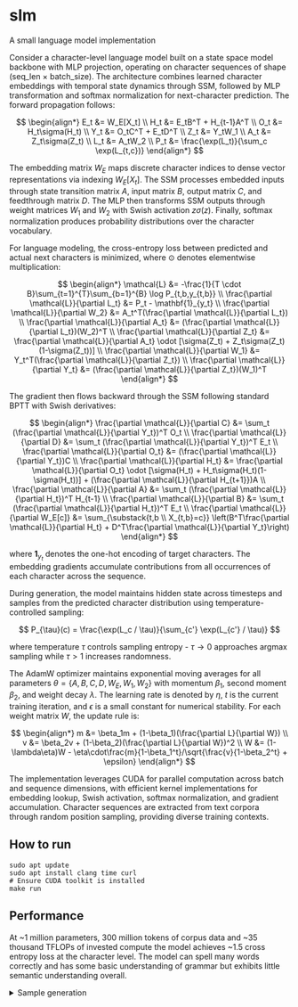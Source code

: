 # slm
A small language model implementation

Consider a character-level language model built on a state space model backbone with MLP projection, operating on character sequences of shape (seq_len × batch_size). The architecture combines learned character embeddings with temporal state dynamics through SSM, followed by MLP transformation and softmax normalization for next-character prediction. The forward propagation follows:

$$
\begin{align*}
E_t &= W_E[X_t] \\
H_t &= E_tB^T + H_{t-1}A^T \\
O_t &= H_t\sigma(H_t) \\
Y_t &= O_tC^T + E_tD^T \\
Z_t &= Y_tW_1 \\
A_t &= Z_t\sigma(Z_t) \\
L_t &= A_tW_2 \\
P_t &= \frac{\exp(L_t)}{\sum_c \exp(L_{t,c})}
\end{align*}
$$

The embedding matrix $W_E$ maps discrete character indices to dense vector representations via indexing $W_E[X_t]$. The SSM processes embedded inputs through state transition matrix $A$, input matrix $B$, output matrix $C$, and feedthrough matrix $D$. The MLP then transforms SSM outputs through weight matrices $W_1$ and $W_2$ with Swish activation $z\sigma(z)$. Finally, softmax normalization produces probability distributions over the character vocabulary.

For language modeling, the cross-entropy loss between predicted and actual next characters is minimized, where $\odot$ denotes elementwise multiplication:

$$
\begin{align*}
\mathcal{L} &= -\frac{1}{T \cdot B}\sum_{t=1}^{T}\sum_{b=1}^{B} \log P_{t,b,y_{t,b}} \\
\frac{\partial \mathcal{L}}{\partial L_t} &= P_t - \mathbf{1}_{y_t} \\
\frac{\partial \mathcal{L}}{\partial W_2} &= A_t^T(\frac{\partial \mathcal{L}}{\partial L_t}) \\
\frac{\partial \mathcal{L}}{\partial A_t} &= (\frac{\partial \mathcal{L}}{\partial L_t})(W_2)^T \\
\frac{\partial \mathcal{L}}{\partial Z_t} &= \frac{\partial \mathcal{L}}{\partial A_t} \odot [\sigma(Z_t) + Z_t\sigma(Z_t)(1-\sigma(Z_t))] \\
\frac{\partial \mathcal{L}}{\partial W_1} &= Y_t^T(\frac{\partial \mathcal{L}}{\partial Z_t}) \\
\frac{\partial \mathcal{L}}{\partial Y_t} &= (\frac{\partial \mathcal{L}}{\partial Z_t})(W_1)^T
\end{align*}
$$

The gradient then flows backward through the SSM following standard BPTT with Swish derivatives:

$$
\begin{align*}
\frac{\partial \mathcal{L}}{\partial C} &= \sum_t (\frac{\partial \mathcal{L}}{\partial Y_t})^T O_t \\
\frac{\partial \mathcal{L}}{\partial D} &= \sum_t (\frac{\partial \mathcal{L}}{\partial Y_t})^T E_t \\
\frac{\partial \mathcal{L}}{\partial O_t} &= (\frac{\partial \mathcal{L}}{\partial Y_t})C \\
\frac{\partial \mathcal{L}}{\partial H_t} &= \frac{\partial \mathcal{L}}{\partial O_t} \odot [\sigma(H_t) + H_t\sigma(H_t)(1-\sigma(H_t))] + (\frac{\partial \mathcal{L}}{\partial H_{t+1}})A \\
\frac{\partial \mathcal{L}}{\partial A} &= \sum_t (\frac{\partial \mathcal{L}}{\partial H_t})^T H_{t-1} \\
\frac{\partial \mathcal{L}}{\partial B} &= \sum_t (\frac{\partial \mathcal{L}}{\partial H_t})^T E_t \\
\frac{\partial \mathcal{L}}{\partial W_E[c]} &= \sum_{\substack{t,b \\ X_{t,b}=c}} \left(B^T\frac{\partial \mathcal{L}}{\partial H_t} + D^T\frac{\partial \mathcal{L}}{\partial Y_t}\right)
\end{align*}
$$

where $\mathbf{1}_{y_t}$ denotes the one-hot encoding of target characters. The embedding gradients accumulate contributions from all occurrences of each character across the sequence.

During generation, the model maintains hidden state across timesteps and samples from the predicted character distribution using temperature-controlled sampling:

$$
P_{\tau}(c) = \frac{\exp(L_c / \tau)}{\sum_{c'} \exp(L_{c'} / \tau)}
$$

where temperature $\tau$ controls sampling entropy - $\tau \rightarrow 0$ approaches argmax sampling while $\tau > 1$ increases randomness.

The AdamW optimizer maintains exponential moving averages for all parameters $\theta = \{A, B, C, D, W_E, W_1, W_2\}$ with momentum $\beta_1$, second moment $\beta_2$, and weight decay $\lambda$. The learning rate is denoted by $\eta$, $t$ is the current training iteration, and $\epsilon$ is a small constant for numerical stability. For each weight matrix $W$, the update rule is:

$$
\begin{align*}
m &= \beta_1m + (1-\beta_1)(\frac{\partial L}{\partial W}) \\
v &= \beta_2v + (1-\beta_2)(\frac{\partial L}{\partial W})^2 \\
W &= (1-\lambda\eta)W - \eta\cdot\frac{m}{1-\beta_1^t}/\sqrt{\frac{v}{1-\beta_2^t} + \epsilon}
\end{align*}
$$

The implementation leverages CUDA for parallel computation across batch and sequence dimensions, with efficient kernel implementations for embedding lookup, Swish activation, softmax normalization, and gradient accumulation. Character sequences are extracted from text corpora through random position sampling, providing diverse training contexts.

## How to run
```
sudo apt update
sudo apt install clang time curl
# Ensure CUDA toolkit is installed
make run
```

## Performance

At ~1 million parameters, 300 million tokens of corpus data and ~35 thousand TFLOPs of invested compute the model achieves ~1.5 cross entropy loss at the character level. The model can spell many words correctly and has some basic understanding of grammar but exhibits little semantic understanding overall.

<details>
<summary>Sample generation</summary><pre><code>
...
Batch [50000/100000], Loss: 1.510576

--- Sample Generation at Batch 50000 ---
Seed: "The quick brown fox"
Generated: ing the travail in lines contain with a few times to get their was sure in a picture. He was all repeated the demonas colland. See Scale, HECE BEhalam.  Heavy and took a difficulty of Roman, for access, made burned his hands of the person particular congunity of pinconsists described with in the stood for the same praced that the character a way the name waite the round up with ravide ardicate came he towards the combe and the flesh consideration.  The world. And the Ring; If. F. strong being place of the solitation of which the servants; striding the house beneath in conducted credition to keep and the emember. In arm older to impression round be soundation; and the are. Well, we have experient the exceeded by the season, or our company monking, the atten and quaintly speaking any of his trank and right was ejsert; and could away, to talk way, but the General, and day. In could not the most as the only to revel adory not the door of storie of the faith was that a more line; but it was
Seed: "Once upon a time"
Generated: l save or but thoughts, that had this possessed of a new for ne kissed and of the polittered to answered.  de loss unmost at the sailing. The distined Turned they were so purpose of the head of gentleman out of the utterly wonch you will be did not be paper, and itself in the happer measures and bulies back that he was doman at her not vasidly displaying his mouth and sound the monger to little as thou tale and Sardlock with the other me tall the first enother with anybody had places of thoughts upon his time. She was carts of the body shall, for was the first Rome. And I was she important of section to-more of the two phoround for her form of pour, and have been his languisdared the moon. Pather Cyship of civiolational. Phily Auntain to any present point him in the table in the though the world the demmences of the discouracious and gentlemance, and them from the subleman, and one hills.  To see rather; and the authority of the south his eyemed to a sole soft the to know of the was go
Seed: "In the beginning"
Generated: le to the under into, the faction: of the inclined to recorded the author horses of with a less comforted, and added that keep was to soon and softed to be she was he had seemed pick. Dam and for threw he speaked of the body water the shooks were and see head of an old spendity. I hatendly could have him of point. But if it was in God it was do office in his galls; and equalified, the engrip in has been since which is in press of ted pleased to the next and all the socinion. So I was as all rise precistinct on the differed, as yet Among them. She rest the quarters constered and the last down me to him door: the Chars of God might peness were the color for wheel eres. The offerster, I hat been believe of his hair and the attemptury of the smoothing the moistery regulation make any complying that work; I shamed a real to that he had despare of his named. The two well advances of the work of the look of the convesity, and country (whom the brumber of whose wheel contempt to week. The look
--- End Sample Generation ---
...
</code></pre></details>